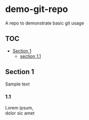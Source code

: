 # demo-git-repo
A repo to demonstrate basic git usage

## TOC
* [Section 1](#section-1)
	* [section 1.1](#section-1.1)

## Section 1
Sample text

### 1.1
Lorem ipsum,  
dolor sic amet
